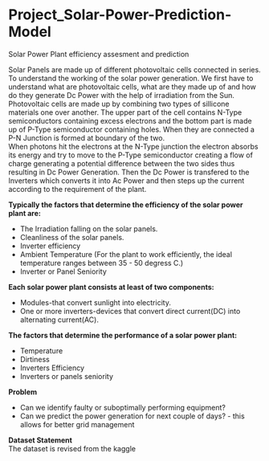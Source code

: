 # Project_Solar-Power-Prediction-Model
Solar Power Plant efficiency assesment and prediction

Solar Panels are made up of different photovoltaic cells connected in series. To understand the working of the solar power generation. We first have to understand what are photovoltaic cells, what are they made up of and how do they generate Dc Power with the help of irradiation from the Sun. Photovoltaic cells are made up by combining two types of sillicone materials one over another. The upper part of the cell contains N-Type semiconductors containing excess electrons and the bottom part is made up of P-Type semiconductor containing holes. When they are connected a P-N Junction is formed at boundary of the two.  
When photons hit the electrons at the N-Type junction the electron absorbs its energy and try to move to the P-Type semiconductor creating a flow of charge generating a potential difference between the two sides thus resulting in Dc Power Generation.
Then the Dc Power is transfered to the Inverters which converts it into Ac Power and then steps up the current according to the requirement of the plant.  

**Typically the factors that determine the efficiency of the solar power plant are:**
- The Irradiation falling on the solar panels.
- Cleanliness of the solar panels.
- Inverter efficiency
- Ambient Temperature (For the plant to work efficiently, the ideal temperature ranges between 35 - 50 degress C.)
- Inverter or Panel Seniority

**Each solar power plant consists at least of two components:**  
- Modules-that convert sunlight into electricity.  
- One or more inverters-devices that convert direct current(DC) into alternating current(AC).    

**The factors that determine the performance of a solar power plant:**  
- Temperature
- Dirtiness
- Inverters Efficiency
- Inverters or panels seniority

**Problem**  
- Can we identify faulty or suboptimally performing equipment?
- Can we predict the power generation for next couple of days? - this allows for better grid management

**Dataset Statement**  
The dataset is revised from the kaggle

